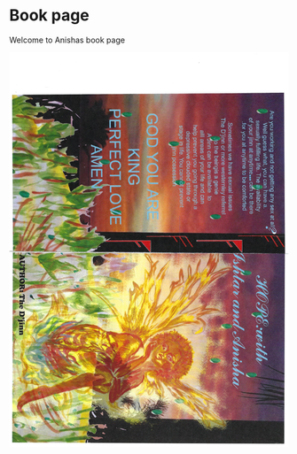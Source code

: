# Book page

Welcome to Anishas book page

![Cover Page](https://github.com/ishtarwithanishadjinn/ishtarwithanishadjinn.github.io/blob/master/cover%20ishtar%20and%20ani.jpg)
